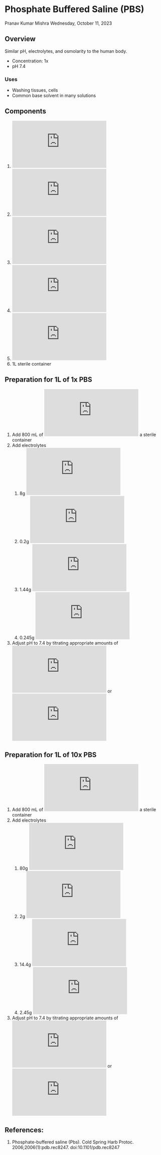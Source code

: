 # Phosphate Buffered Saline (PBS)
Pranav Kumar Mishra
Wednesday, October 11, 2023

## Overview

Similar pH, electrolytes, and osmolarity to the human body.

- Concentration: 1x
- pH 7.4

### Uses

- Washing tissues, cells
- Common base solvent in many solutions

## Components

1.  ![NaCl](https://latex.codecogs.com/svg.latex?NaCl "NaCl")
2.  ![KCl](https://latex.codecogs.com/svg.latex?KCl "KCl")
3.  ![Na_2HPO_4](https://latex.codecogs.com/svg.latex?Na_2HPO_4 "Na_2HPO_4")
4.  ![KH_2PO_4](https://latex.codecogs.com/svg.latex?KH_2PO_4 "KH_2PO_4")
5.  ![diH_20](https://latex.codecogs.com/svg.latex?diH_20 "diH_20")
6.  1L sterile container

## Preparation for 1L of 1x PBS

1.  Add 800 mL of
    ![diH_20](https://latex.codecogs.com/svg.latex?diH_20 "diH_20") a
    sterile container
2.  Add electrolytes
    1.  8g ![NaCl](https://latex.codecogs.com/svg.latex?NaCl "NaCl")
    2.  0.2g ![KCl](https://latex.codecogs.com/svg.latex?KCl "KCl")
    3.  1.44g
        ![Na_2HPO_4](https://latex.codecogs.com/svg.latex?Na_2HPO_4 "Na_2HPO_4")
    4.  0.245g
        ![KH_2PO_4](https://latex.codecogs.com/svg.latex?KH_2PO_4 "KH_2PO_4")
3.  Adjust pH to 7.4 by titrating appropriate amounts of
    ![Na_2HPO_4](https://latex.codecogs.com/svg.latex?Na_2HPO_4 "Na_2HPO_4")
    or
    ![KH_2PO_4](https://latex.codecogs.com/svg.latex?KH_2PO_4 "KH_2PO_4")

## Preparation for 1L of 10x PBS

1.  Add 800 mL of
    ![diH_20](https://latex.codecogs.com/svg.latex?diH_20 "diH_20") a
    sterile container
2.  Add electrolytes
    1.  80g ![NaCl](https://latex.codecogs.com/svg.latex?NaCl "NaCl")
    2.  2g ![KCl](https://latex.codecogs.com/svg.latex?KCl "KCl")
    3.  14.4g
        ![Na_2HPO_4](https://latex.codecogs.com/svg.latex?Na_2HPO_4 "Na_2HPO_4")
    4.  2.45g
        ![KH_2PO_4](https://latex.codecogs.com/svg.latex?KH_2PO_4 "KH_2PO_4")
3.  Adjust pH to 7.4 by titrating appropriate amounts of
    ![Na_2HPO_4](https://latex.codecogs.com/svg.latex?Na_2HPO_4 "Na_2HPO_4")
    or
    ![KH_2PO_4](https://latex.codecogs.com/svg.latex?KH_2PO_4 "KH_2PO_4")

## References:

1.  Phosphate-buffered saline (Pbs). Cold Spring Harb Protoc.
    2006;2006(1):pdb.rec8247. doi:10.1101/pdb.rec8247
